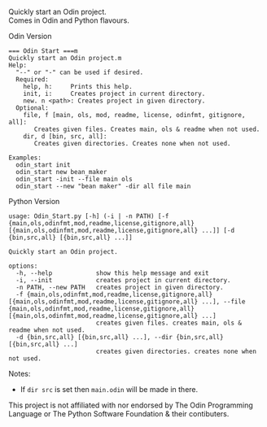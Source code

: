 Quickly start an Odin project.  
Comes in Odin and Python flavours.  


Odin Version
```
=== Odin Start ===m
Quickly start an Odin project.m
Help:
  "--" or "-" can be used if desired.
  Required:
    help, h:     Prints this help.
    init, i:     Creates project in current directory.
    new. n <path>: Creates project in given directory.
  Optional:
    file, f [main, ols, mod, readme, license, odinfmt, gitignore, all]:
       Creates given files. Creates main, ols & readme when not used.
    dir, d [bin, src, all]:
       Creates given directories. Creates none when not used.

Examples:
  odin_start init
  odin_start new bean_maker
  odin_start -init --file main ols
  odin_start --new "bean maker" -dir all file main
```

Python Version
```
usage: Odin_Start.py [-h] (-i | -n PATH) [-f {main,ols,odinfmt,mod,readme,license,gitignore,all} [{main,ols,odinfmt,mod,readme,license,gitignore,all} ...]] [-d {bin,src,all} [{bin,src,all} ...]]

Quickly start an Odin project.

options:
  -h, --help            show this help message and exit
  -i, --init            creates project in current directory.
  -n PATH, --new PATH   creates project in given directory.
  -f {main,ols,odinfmt,mod,readme,license,gitignore,all} [{main,ols,odinfmt,mod,readme,license,gitignore,all} ...], --file {main,ols,odinfmt,mod,readme,license,gitignore,all} [{main,ols,odinfmt,mod,readme,license,gitignore,all} ...]
                        creates given files. creates main, ols & readme when not used.
  -d {bin,src,all} [{bin,src,all} ...], --dir {bin,src,all} [{bin,src,all} ...]
                        creates given directories. creates none when not used.
```

Notes:
- If `dir src` is set then `main.odin` will be made in there.

This project is not affiliated with nor endorsed by The Odin Programming Language or The Python Software Foundation & their contibuters.